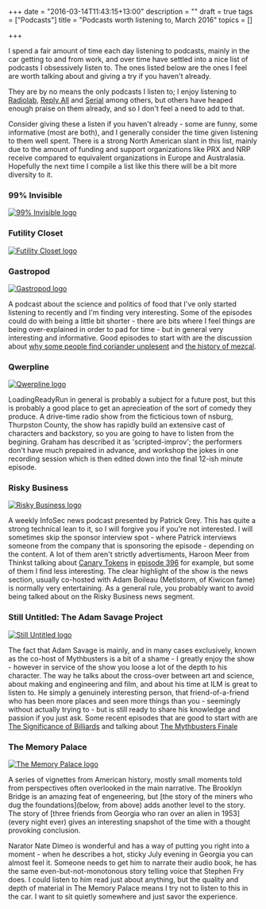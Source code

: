 +++
date = "2016-03-14T11:43:15+13:00"
description = ""
draft = true
tags = ["Podcasts"]
title = "Podcasts worth listening to, March 2016"
topics = []

+++

I spend a fair amount of time each day listening to podcasts, mainly in the car getting to and from work, and over time have settled into a nice list of podcasts I obsessively listen to. The ones listed below are the ones I feel are worth talking about and giving a try if you haven't already.

<!--more-->

They are by no means the only podcasts I listen to; I enjoy listening to [Radiolab](http://www.radiolab.org/series/podcasts/), [Reply All](https://gimletmedia.com/show/reply-all/) and [Serial](https://serialpodcast.org/) among others, but others have heaped enough praise on them already, and so I don't feel a need to add to that.

Consider giving these a listen if you haven't already - some are funny, some informative (most are both), and I generally consider the time given listening to them well spent. There is a strong North American slant in this list, mainly due to the amount of funding and support organizations like PRX and NRP receive compared to equivalent organizations in Europe and Australasia. Hopefully the next time I compile a list like this there will be a bit more diversity to it.

### 99% Invisible

[![99% Invisible logo](http://cdn.99percentinvisible.org/wp-content/uploads/powerpress/99invisible-logo-300.png)](http://99percentinvisible.org/)

### Futility Closet

[![Futility Closet logo](http://static.feedpress.it/logo/futilitycloset.png)](http://www.futilitycloset.com/category/podcast/)

### Gastropod

[![Gastropod logo](http://gastropod.com/wp-content/uploads/2015/08/GPAvatar144px.jpg)](http://gastropod.com/)

A podcast about the science and politics of food that I've only started listening to recently and I'm finding very interesting. Some of the episodes could do with being a little bit shorter - there are bits where I feel things are being over-explained in order to pad for time - but in general very interesting and informative. Good episodes to start with are the discussion about [why some people find coriander unplesent]() and [the history of mezcal]().

### Qwerpline

[![Qwerpline logo](http://loadingreadyrun.com/img/lrrcast_headers/qwerp-splash.jpg)](http://loadingreadyrun.com/lrrcasts/archive/qwerp)

LoadingReadyRun in general is probably a subject for a future post, but this is probably a good place to get an aprecieation of the sort of comedy they produce. A drive-time radio show from the ficticious town of nsburg, Thurpston County, the show has rapidly build an extensive cast of characters and backstory, so you are going to have to listen from the begining. Graham has described it as 'scripted-improv'; the performers don't have much prepaired in advance, and workshop the jokes in one recording session which is then edited down into the final 12-ish minute episode.

### Risky Business

[![Risky Business logo](http://risky.biz/sites/all/themes/riskybiz/images/rbipod2.jpg)](http://risky.biz/)

A weekly InfoSec news podcast presented by Patrick Grey. This has quite a strong technical lean to it, so I will forgive you if you're not interested. I will sometimes skip the sponsor interview spot - where Patrick interviews someone from the company that is sponsoring the episode - depending on the content. A lot of them aren't strictly advertisments, Haroon Meer from Thinkst talking about [Canary Tokens](http://canarytokens.org) in [episode 396]() for example, but some of them I find less interesting. The clear highlight of the show is the news section, usually co-hosted with Adam Boileau (Metlstorm, of Kiwicon fame) is normally very entertaining. As a general rule, you probably want to avoid being talked about on the Risky Business news segment.

### Still Untitled: The Adam Savage Project

[![Still Untitled logo](http://files.tested.com/static/adam_podcast_itunes_logo.jpg)](http://www.tested.com/still-untitled-the-adam-savage-project/)

The fact that Adam Savage is mainly, and in many cases exclusively, known as the co-host of Mythbusters is a bit of a shame - I greatly enjoy the show - however in service of the show you loose a lot of the depth to his character. The way he talks about the cross-over between art and science, about making and engineering and film, and about his time at ILM is great to listen to. He simply a genuinely interesting person, that friend-of-a-friend who has been more places and seen more things than you - seemingly without actually trying to - but is still ready to share his knowledge and passion if you just ask. Some recent episodes that are good to start with are [The Significance of Billiards]() and talking about [The Mythbusters Finale]()

### The Memory Palace

[![The Memory Palace logo](http://static.libsyn.com/p/assets/4/7/0/5/470512fde2e9a15b/Memory_Palace_Logo_RGB.jpg)](http://thememorypalace.us/)

A series of vignettes from American history, mostly small moments told from perspectives often overlooked in the main narrative. The Brooklyn Bridge is an amazing feat of engeneering, but [the story of the miners who dug the foundations](below, from above) adds another level to the story. The story of [three friends from Georgia who ran over an alien in 1953](every night ever) gives an interesting snapshot of the time with a thought provoking conclusion.

Narator Nate Dimeo is wonderful and has a way of putting you right into a moment - when he describes a hot, sticky July evening in Georgia you can almost feel it. Someone needs to get him to narrate their audio book, he has the same even-but-not-monotonous story telling voice that Stephen Fry does. I could listen to him read just about anything, but the quality and depth of material in The Memory Palace means I try not to listen to this in the car. I want to sit quietly somewhere and just savor the experience.

<link rel="stylesheet" href="/css/podcasts-worth-listening-to.css" />
